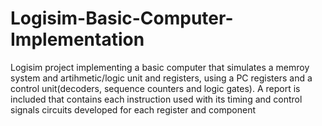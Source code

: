 # Logisim-Basic-Computer-Implementation
Logisim project implementing a basic computer that simulates a memroy system and artihmetic/logic unit and registers, using a PC registers and a control unit(decoders, sequence counters and logic gates).   A report is included that contains each instruction used with its timing and control signals circuits developed for each register and component
